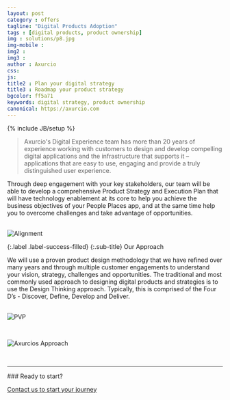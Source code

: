 ```yaml
---
layout: post
category : offers
tagline: "Digital Products Adoption"
tags : [digital products, product ownership]
img : solutions/p8.jpg
img-mobile : 
img2 : 
img3 : 
author : Axurcio
css: 
js: 
title2 : Plan your digital strategy
title3 : Roadmap your product strategy
bgcolor: ff5a71
keywords: digital strategy, product ownership 
canonical: https://axurcio.com
---
```

{% include JB/setup %}

> Axurcio's Digital Experience team has more than 20 years of experience working with customers to design and develop compelling digital applications and the infrastructure that supports it – applications that are easy to use, engaging and provide a truly distinguished user experience.   
<!--more-->  

Through deep engagement with your key stakeholders, our team will be able to develop a comprehensive Product Strategy and Execution Plan that will have technology enablement at its core to help you achieve the business objectives of your People Places app, and at the same time help you to overcome challenges and take advantage of opportunities.  
<br />

![Alignment](https://user-images.githubusercontent.com/662868/248431143-dc3e856b-b152-4530-b389-160781873dea.png)

{:.label .label-success-filled}
{:.sub-title}
Our Approach

We will use a proven product design methodology that we have refined over many years and through multiple customer engagements to understand your vision, strategy, challenges and opportunities. The traditional and most commonly used approach to designing digital products and strategies is to use the Design Thinking approach. Typically, this is comprised of the Four D’s - Discover, Define, Develop and Deliver.   
<br />

![PVP](https://user-images.githubusercontent.com/662868/248431188-66a42e9b-5e4d-44fc-8379-d4ecfc5e413c.png)

<br />

![Axurcios Approach](https://user-images.githubusercontent.com/662868/248431188-66a42e9b-5e4d-44fc-8379-d4ecfc5e413c.png)


<br />
<hr />
### Ready to start?  

[Contact us to start your journey](/contact)